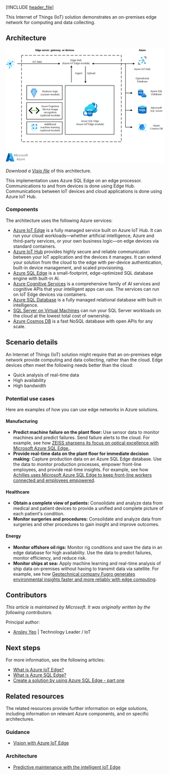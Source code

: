 [!INCLUDE [header_file](../../../includes/sol-idea-header.md)]

This Internet of Things (IoT) solution demonstrates an on-premises edge network for computing and data collecting.

## Architecture

![Diagram of an example IoT implementation that includes an edge network.](../media/data-storage-edge.png)

*Download a [Visio file](https://arch-center.azureedge.net/data-storage-edge.vsdx)* of this architecture.

This implementation uses Azure SQL Edge on an edge processor. Communications to and from devices is done using Edge Hub. Communications between IoT devices and cloud applications is done using Azure IoT Hub.

### Components

The architecture uses the following Azure services:

- [Azure IoT Edge](https://azure.microsoft.com/services/iot-edge) is a fully managed service built on Azure IoT Hub. It can run your cloud workloads—whether artificial intelligence, Azure and third-party services, or your own business logic—on edge devices via standard containers.
- [Azure IoT Hub](https://azure.microsoft.com/services/iot-hub) provides highly secure and reliable communication between your IoT application and the devices it manages. It can extend your solution from the cloud to the edge with per-device authentication, built-in device management, and scaled provisioning.
- [Azure SQL Edge](https://azure.microsoft.com/services/sql-edge) is a small-footprint, edge-optimized SQL database engine with built-in AI.
- [Azure Cognitive Services](https://azure.microsoft.com/services/cognitive-services) is a comprehensive family of AI services and cognitive APIs that your intelligent apps can use. The services can run on IoT Edge devices via containers.
- [Azure SQL Database](https://azure.microsoft.com/services/sql-database) is a fully managed relational database with built-in intelligence.
- [SQL Server on Virtual Machines](https://azure.microsoft.com/services/virtual-machines/sql-server) can run your SQL Server workloads on the cloud at the lowest total cost of ownership.
- [Azure Cosmos DB](https://azure.microsoft.com/services/cosmos-db) is a fast NoSQL database with open APIs for any scale.

## Scenario details

An Internet of Things (IoT) solution might require that an on-premises edge network provide computing and data collecting, rather than the cloud. Edge devices often meet the following needs better than the cloud:

- Quick analysis of real-time data
- High availability
- High bandwidth

### Potential use cases

Here are examples of how you can use edge networks in Azure solutions.

#### Manufacturing

- **Predict machine failure on the plant floor:** Use sensor data to monitor machines and predict failures. Send failure alerts to the cloud. For example, see how [ZEISS sharpens its focus on optical excellence with Microsoft Azure SQL Edge.](https://customers.microsoft.com/story/764241-zeiss-manufacturing-sql-db-edge).
- **Provide real-time data on the plant floor for immediate decision making:** Capture production data on an Azure SQL Edge database. Use the data to monitor production processes, empower front-line employees, and provide real-time insights. For example, see how [Achilles uses Microsoft Azure SQL Edge to keep front-line workers connected and employees empowered](https://customers.microsoft.com/story/823356-achilles-manufacturing-azure-sql-edge).

#### Healthcare

- **Obtain a complete view of patients:** Consolidate and analyze data from medical and patient devices to provide a unified and complete picture of each patient's condition.
- **Monitor surgeries and procedures:** Consolidate and analyze data from surgeries and other procedures to gain insight and improve outcomes.

#### Energy

- **Monitor offshore oil rigs:** Monitor rig conditions and save the data in an edge database for high availability. Use the data to predict failures, monitor efficiency, and reduce risk.
- **Monitor ships at sea:** Apply machine learning and real-time analysis of ship data on-premises without having to transmit data via satellite. For example, see how [Geotechnical company Fugro generates environmental insights faster and more reliably with edge computing](https://customers.microsoft.com/story/772599-fugro-professional-services-azure-sql-database-edge).

## Contributors

*This article is maintained by Microsoft. It was originally written by the following contributors.*

Principal author:

- [Ansley Yeo](https://www.linkedin.com/in/ansleyyeo) | Technology Leader / IoT

## Next steps

For more information, see the following articles:

- [What is Azure IoT Edge?](/azure/iot-edge/about-iot-edge)
- [What is Azure SQL Edge?](/azure/azure-sql-edge/overview)
- [Create a solution by using Azure SQL Edge - part one](/azure/azure-sql-edge/tutorial-deploy-azure-resources)

## Related resources

The related resources provide further information on edge solutions, including information on relevant Azure components, and on specific architectures.

### Guidance

- [Vision with Azure IoT Edge](../../guide/iot-edge-vision/index.md)

### Architecture

- [Predictive maintenance with the intelligent IoT Edge](../../example-scenario/predictive-maintenance/iot-predictive-maintenance.yml)
